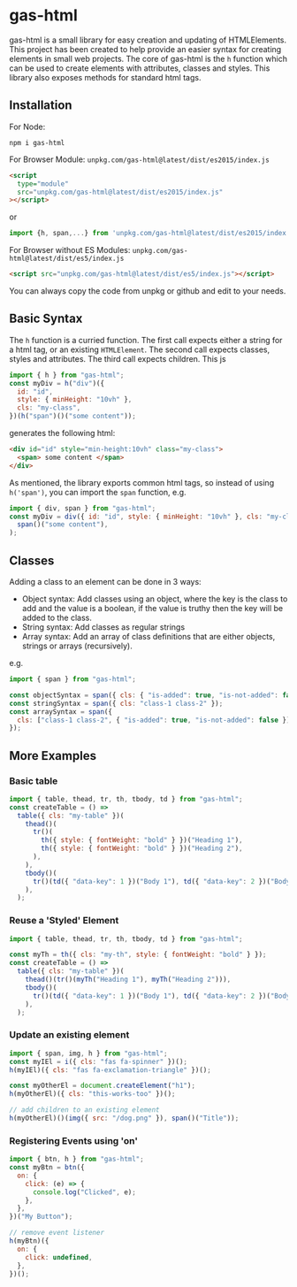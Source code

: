 # gas-html

gas-html is a small library for easy creation and updating of HTMLElements.
This project has been created to help provide an easier syntax for creating elements in small web projects.
The core of gas-html is the `h` function which can be used to create elements with attributes, classes and styles. This library also exposes methods for standard html tags.

## Installation

For Node:

```
npm i gas-html
```

For Browser Module:
`unpkg.com/gas-html@latest/dist/es2015/index.js`

```html
<script
  type="module"
  src="unpkg.com/gas-html@latest/dist/es2015/index.js"
></script>
```

or

```js
import {h, span,...} from 'unpkg.com/gas-html@latest/dist/es2015/index.js'
```

For Browser without ES Modules:
`unpkg.com/gas-html@latest/dist/es5/index.js`

```html
<script src="unpkg.com/gas-html@latest/dist/es5/index.js"></script>
```

You can always copy the code from unpkg or github and edit to your needs.

## Basic Syntax

The `h` function is a curried function. The first call expects either a string for a html tag, or an existing `HTMLElement`. The second call expects classes, styles and attributes. The third call expects children.
This js

```js
import { h } from "gas-html";
const myDiv = h("div")({
  id: "id",
  style: { minHeight: "10vh" },
  cls: "my-class",
})(h("span")()("some content"));
```

generates the following html:

```html
<div id="id" style="min-height:10vh" class="my-class">
  <span> some content </span>
</div>
```

As mentioned, the library exports common html tags, so instead of using `h('span')`, you can import the `span` function, e.g.

```js
import { div, span } from "gas-html";
const myDiv = div({ id: "id", style: { minHeight: "10vh" }, cls: "my-class" })(
  span()("some content"),
);
```

## Classes

Adding a class to an element can be done in 3 ways:

- Object syntax: Add classes using an object, where the key is the class to add and the value is a boolean, if the value is truthy then the key will be added to the class.
- String syntax: Add classes as regular strings
- Array syntax: Add an array of class definitions that are either objects, strings or arrays (recursively).

e.g.

```js
import { span } from "gas-html";

const objectSyntax = span({ cls: { "is-added": true, "is-not-added": false } });
const stringSyntax = span({ cls: "class-1 class-2" });
const arraySyntax = span({
  cls: ["class-1 class-2", { "is-added": true, "is-not-added": false }],
});
```

## More Examples

### Basic table

```js
import { table, thead, tr, th, tbody, td } from "gas-html";
const createTable = () =>
  table({ cls: "my-table" })(
    thead()(
      tr()(
        th({ style: { fontWeight: "bold" } })("Heading 1"),
        th({ style: { fontWeight: "bold" } })("Heading 2"),
      ),
    ),
    tbody()(
      tr()(td({ "data-key": 1 })("Body 1"), td({ "data-key": 2 })("Body 2")),
    ),
  );
```

### Reuse a 'Styled' Element

```js
import { table, thead, tr, th, tbody, td } from "gas-html";

const myTh = th({ cls: "my-th", style: { fontWeight: "bold" } });
const createTable = () =>
  table({ cls: "my-table" })(
    thead()(tr()(myTh("Heading 1"), myTh("Heading 2"))),
    tbody()(
      tr()(td({ "data-key": 1 })("Body 1"), td({ "data-key": 2 })("Body 2")),
    ),
  );
```

### Update an existing element

```js
import { span, img, h } from "gas-html";
const myIEl = i({ cls: "fas fa-spinner" })();
h(myIEl)({ cls: "fas fa-exclamation-triangle" })();

const myOtherEl = document.createElement("h1");
h(myOtherEl)({ cls: "this-works-too" })();

// add children to an existing element
h(myOtherEl)()(img({ src: "/dog.png" }), span()("Title"));
```

### Registering Events using 'on'

```js
import { btn, h } from "gas-html";
const myBtn = btn({
  on: {
    click: (e) => {
      console.log("Clicked", e);
    },
  },
})("My Button");

// remove event listener
h(myBtn)({
  on: {
    click: undefined,
  },
})();
```
